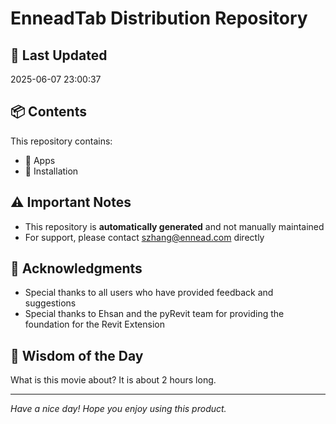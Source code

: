 # EnneadTab Distribution Repository

## 📅 Last Updated
2025-06-07 23:00:37



## 📦 Contents
This repository contains:
- 📂 Apps
- 📂 Installation

## ⚠️ Important Notes
- This repository is **automatically generated** and not manually maintained
- For support, please contact szhang@ennead.com directly

## 🙏 Acknowledgments
- Special thanks to all users who have provided feedback and suggestions
- Special thanks to Ehsan and the pyRevit team for providing the foundation for the Revit Extension

## 💭 Wisdom of the Day
What is this movie about? It is about 2 hours long.

---
*Have a nice day! Hope you enjoy using this product.*
